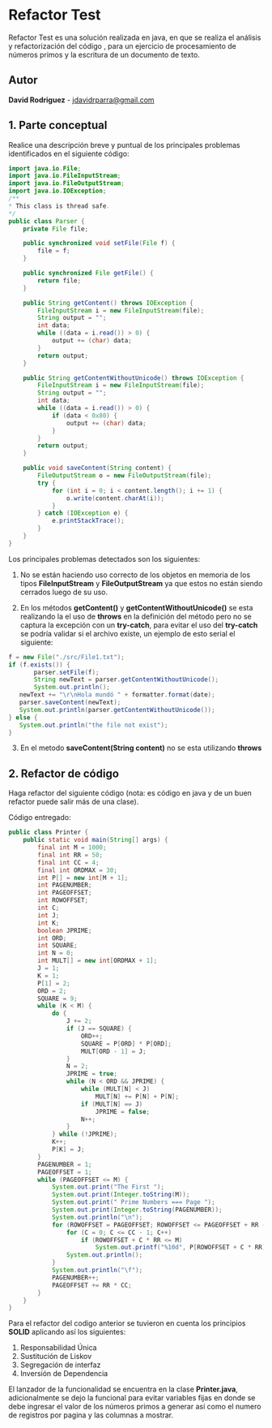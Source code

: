 # Refactor Test

Refactor Test es una solución realizada en java, en que se realiza el análisis y refactorización del código , para un ejercicio de procesamiento de números primos y la escritura de un documento de texto. 


## Autor

**David Rodriguez** - jdavidrparra@gmail.com 


## 1. Parte conceptual

Realice una descripción breve y puntual de los principales problemas identificados en el siguiente código:

```java {.line-numbers}
import java.io.File;
import java.io.FileInputStream;
import java.io.FileOutputStream;
import java.io.IOException;
/**
* This class is thread safe.
*/
public class Parser {
    private File file;

	public synchronized void setFile(File f) {
		file = f;
	}

	public synchronized File getFile() {
		return file;
	}

	public String getContent() throws IOException {
		FileInputStream i = new FileInputStream(file);
		String output = "";
		int data;
		while ((data = i.read()) > 0) {
			output += (char) data;
		}
		return output;
	}

	public String getContentWithoutUnicode() throws IOException {
		FileInputStream i = new FileInputStream(file);
		String output = "";
		int data;
		while ((data = i.read()) > 0) {
			if (data < 0x80) {
				output += (char) data;
			}
		}
		return output;
	}

	public void saveContent(String content) {
		FileOutputStream o = new FileOutputStream(file);
		try {
			for (int i = 0; i < content.length(); i += 1) {
				o.write(content.charAt(i));
			}
		} catch (IOException e) {
			e.printStackTrace();
		}
	}
}

```

Los principales problemas detectados son los siguientes: 

1. No se están haciendo uso correcto de los objetos en memoria de los tipos **FileInputStream** y **FileOutputStream** ya que estos no están siendo cerrados luego de su uso.

2. En los métodos **getContent()** y **getContentWithoutUnicode()** se esta realizando la el uso de **throws** en la definición del método pero no se captura la excepción con un **try-catch**, para evitar el uso del **try-catch** se podría validar si el archivo existe, un ejemplo de esto serial el siguiente: 

 ```java {.line-numbers}
f = new File("./src/File1.txt");
if (f.exists()) {
        parser.setFile(f);
        String newText = parser.getContentWithoutUnicode();
        System.out.println();
	newText += "\r\nHola mundó " + formatter.format(date);
	parser.saveContent(newText);
	System.out.println(parser.getContentWithoutUnicode());
} else {
	System.out.println("the file not exist");
}

```

3. En el metodo **saveContent(String content)** no se esta utilizando **throws**

## 2. Refactor de código

Haga refactor del siguiente código (nota: es código en java y de un buen refactor puede salir más de una clase).

Código entregado: 
```java {.line-numbers}
public class Printer {
	public static void main(String[] args) {
		final int M = 1000;
		final int RR = 50;
		final int CC = 4;
		final int ORDMAX = 30;
		int P[] = new int[M + 1];
		int PAGENUMBER;
		int PAGEOFFSET;
		int ROWOFFSET;
		int C;
		int J;
		int K;
		boolean JPRIME;
		int ORD;
		int SQUARE;
		int N = 0;
		int MULT[] = new int[ORDMAX + 1];
		J = 1;
		K = 1;
		P[1] = 2;
		ORD = 2;
		SQUARE = 9;
		while (K < M) {
			do {
				J += 2;
				if (J == SQUARE) {
					ORD++;
					SQUARE = P[ORD] * P[ORD];
					MULT[ORD - 1] = J;
				}
				N = 2;
				JPRIME = true;
				while (N < ORD && JPRIME) {
					while (MULT[N] < J)
						MULT[N] += P[N] + P[N];
					if (MULT[N] == J)
						JPRIME = false;
					N++;
				}
			} while (!JPRIME);
			K++;
			P[K] = J;
		}
		PAGENUMBER = 1;
		PAGEOFFSET = 1;
		while (PAGEOFFSET <= M) {
			System.out.print("The First ");
			System.out.print(Integer.toString(M));
			System.out.print(" Prime Numbers === Page ");
			System.out.print(Integer.toString(PAGENUMBER));
			System.out.println("\n");
			for (ROWOFFSET = PAGEOFFSET; ROWOFFSET <= PAGEOFFSET + RR - 1; ROWOFFSET++) {
				for (C = 0; C <= CC - 1; C++)
					if (ROWOFFSET + C * RR <= M)
						System.out.printf("%10d", P[ROWOFFSET + C * RR]);
				System.out.println();
			}
			System.out.println("\f");
			PAGENUMBER++;
			PAGEOFFSET += RR * CC;
		}
	}
}
```

Para el refactor del codigo anterior se tuvieron en cuenta los principios **SOLID** aplicando así los siguientes: 
1. Responsabilidad Única
2. Sustitución de Liskov
3. Segregación de interfaz
4. Inversión de Dependencia

El lanzador de la funcionalidad se encuentra en la clase **Printer.java**,  adicionalmente se dejo la funcional para evitar variables fijas en donde se debe ingresar el valor de los números primos a generar así como el numero de registros por pagina y las columnas a mostrar.
